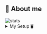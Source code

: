 ## 📑 About me
<img alt = "stats" src= "https://github-readme-stats.vercel.app/api/top-langs/?username=F1nnLM&layout=compact"/>

<!--I am an italian IT student that is trying to learn something new every day about this awesome world!-->
<!--languages
<p align="left">

<img src= https://raw.githubusercontent.com/danielcranney/readme-generator/main/public/icons/skills/html5-colored.svg height="50" width="50">

<img src="https://raw.githubusercontent.com/danielcranney/readme-generator/main/public/icons/skills/css3-colored.svg" width="50" height="50"> 

<img src="https://upload.wikimedia.org/wikipedia/commons/6/6a/JavaScript-logo.png" height="50" width="50">

<img src= https://raw.githubusercontent.com/danielcranney/readme-generator/main/public/icons/skills/python-colored.svg height="50" width="50"> 

<a href="https://www.arduino.cc/"> <img src=https://brandslogos.com/wp-content/uploads/thumbs/arduino-logo-vector-1.svg title="learned" height="50" width="50"> </a>
-->


  

<!--other
## 😀 My projects
- Deceit statistics website w/[SaltyLupo](https://github.com/SaltyLupo)
- [Personal website](https://f1nnlm.github.io/) (WIP)
- Custom web browser home page
- Discord bot (Sixer bot)
## 💣 Quick facts 
🎮 I play a lot of games but I hold a special place in my heart for the [Half-life](https://en.wikipedia.org/wiki/Half-Life_(series)) and [Portal](https://en.wikipedia.org/wiki/Portal_(series)) series

📚 I'm currently studying at [Molinari High School](https://www.istitutomolinari.edu.it/)

🎨 I really like to do art! escpecally the digital one!

🌐 I'm one of the two official italian translators of [Deceit](https://store.steampowered.com/app/466240/Deceit/)
-->
<details>
<summary> 
My Setup 🖥️
</summary>
<br>
  
 
   
  CPU: AMD Ryzen 5 5600X
  
  RAM: 16GB 
  
  MOBO: MSI AMD B450 PRO-VDH Max AM4 Micro ATX DDR4-SDRAM
  
  GPU: MSI GeForce RTX 4060 Ti VENTUS 2X BLACK 8G OC
  
  SSD: Samsung 500GB 970 EVO Nvme M2
  
  HDD: Seagate BarraCuda 1TB
  
  
  
  
 

